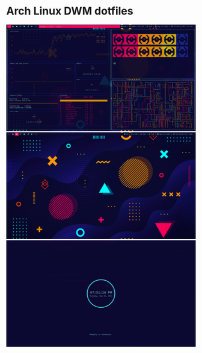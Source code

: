 # Arch Linux DWM dotfiles

<img src="images/rice.png">

<img src="images/idle.png">

<img src="images/lockscreen.png">
